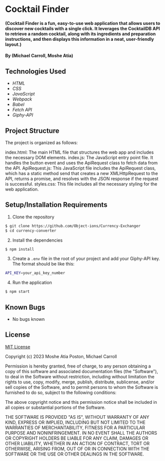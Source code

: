 # Cocktail Finder

#### (Cocktail Finder is a fun, easy-to-use web application that allows users to discover new cocktails with a single click. It leverages the CocktailDB API to retrieve a random cocktail, along with its ingredients and preparation instructions, and then displays this information in a neat, user-friendly layout.)

#### By (Michael Carroll, Moshe Atia)

## Technologies Used

* _HTML_
* _CSS_
* _JavaScript_
* _Webpack_
* _Babel_
* _Fetch API_
* _Giphy-API_

## Project Structure
The project is organized as follows:

index.html: The main HTML file that structures the web app and includes the necessary DOM elements.
index.js: The JavaScript entry point file. It handles the button event and uses the ApiRequest class to fetch data from the API.
ApiRequest.js: This JavaScript file includes the ApiRequest class, which has a static method send that creates a new XMLHttpRequest to the API, returns a promise, and resolves with the JSON response if the request is successful.
styles.css: This file includes all the necessary styling for the web application.


## Setup/Installation Requirements

1. Clone the repository

```bash
$ git clone https://github.com/Object-ions/Currency-Exchanger
$ cd currency-converter
```

2. Install the dependencies

```bash
$ npm install
```

3. Create a `.env` file in the root of your project and add your Giphy-API key. The format should be like this:

```bash
API_KEY=your_api_key_number
```

4. Run the application

```bash
$ npm start
```

## Known Bugs

* No bugs known

## License

[MIT License](https://choosealicense.com/licenses/mit/)

Copyright (c) 2023 Moshe Atia Poston, Michael Carroll

Permission is hereby granted, free of charge, to any person obtaining a copy
of this software and associated documentation files (the "Software"), to deal
in the Software without restriction, including without limitation the rights
to use, copy, modify, merge, publish, distribute, sublicense, and/or sell
copies of the Software, and to permit persons to whom the Software is
furnished to do so, subject to the following conditions:

The above copyright notice and this permission notice shall be included in all
copies or substantial portions of the Software.

THE SOFTWARE IS PROVIDED "AS IS", WITHOUT WARRANTY OF ANY KIND, EXPRESS OR
IMPLIED, INCLUDING BUT NOT LIMITED TO THE WARRANTIES OF MERCHANTABILITY,
FITNESS FOR A PARTICULAR PURPOSE AND NONINFRINGEMENT. IN NO EVENT SHALL THE
AUTHORS OR COPYRIGHT HOLDERS BE LIABLE FOR ANY CLAIM, DAMAGES OR OTHER
LIABILITY, WHETHER IN AN ACTION OF CONTRACT, TORT OR OTHERWISE, ARISING FROM,
OUT OF OR IN CONNECTION WITH THE SOFTWARE OR THE USE OR OTHER DEALINGS IN THE
SOFTWARE.
